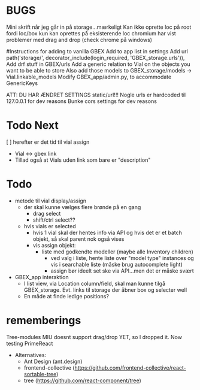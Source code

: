 # BUGS
Mini skrift når jeg går in på storage...mærkeligt
Kan ikke oprette loc på root fordi loc/box kun kan oprettes på eksisterende loc
chromium har vist problemer med drag and drop (check chrome på windows)

#Instructions for adding to vanilla GBEX
Add to app list in settings
Add url path('storage/', decorator_include(login_required, 'GBEX_storage.urls')),
Add drf stuff in GBEX/urls
Add a generic relation to Vial on the objects you want to be able to store
  Also add those models to GBEX_storage/models -> Vial.linkable_models
Modify GBEX_app/admin.py, to accommodate GenericKeys

ATT:
  DU HAR ÆNDRET SETTINGS static/url!!!
  Nogle urls er hardcoded til 127.0.0.1 for dev reasons
  Bunke cors settings for dev reasons

# Todo Next
[ ] herefter er det tid til vial assign
  - Vial <-> gbex link
  - Tillad også at Vials uden link som bare er "description" 


# Todo
* metode til vial display/assign
  * der skal kunne vælges flere brønde på en gang
    * drag select
    * shift/ctrl select??
  * hvis vials er selected
    * hvis 1 vial skal der hentes info via API og hvis det er et batch objekt, så skal parent nok også vises
    * vis assign objekt:
      * liste med godkendte modeller (maybe alle Inventory children)
        * ved valg i liste, hente liste over "model type" instances og vis i searchable liste (måske brug autocomplete light)
        * assign bør ideelt set ske via API...men det er måske svært
* GBEX_app interaktion
  * I list view, via Location column/field, skal man kunne tilgå GBEX_storage. Evt. links til storage der åbner box og selecter well
  * En måde at finde ledige positions?


# rememberings
Tree-modules
  MIU doesnt support drag/drop YET, so I dropped it.
  Now testing PrimeReact
  * Alternatives:
    * Ant Design (ant.design)
    * frontend-collective (https://github.com/frontend-collective/react-sortable-tree)
    * tree (https://github.com/react-component/tree)
